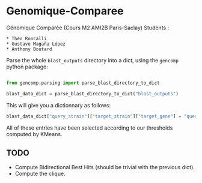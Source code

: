 # Genomique-Comparee

Génomique Comparée (Cours M2 AMI2B Paris-Saclay)
Students :

    * Théo Roncalli
    * Gustavo Magaña López
    * Anthony Boutard

Parse the whole `blast_outputs` directory into a dict, 
using the `gencomp` python package:

```python

from gencomp.parsing import parse_blast_directory_to_dict

blast_data_dict = parse_blast_directory_to_dict("blast_outputs")
```

This will give you a dictionnary as follows:

```python
blast_data_dict["query_strain"]["target_strain"]["target_gene"] = "query_gene"
```

All of these entries have been selected according to our thresholds computed by KMeans.

## TODO 
 
* Compute Bidirectional Best Hits (should be trivial with the previous dict).
* Compute the clique.
